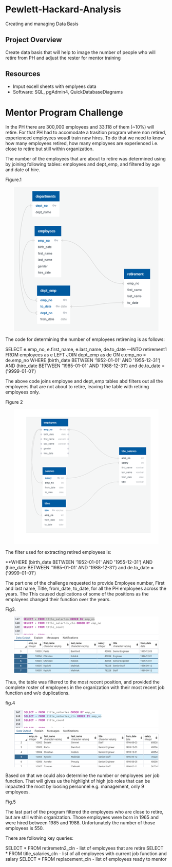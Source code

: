 # Pewlett-Hackard-Analysis
Creating and managing Data Basis

## Project Overview
Create data basis that will help to image the number of people who will retire from PH and adjust the rester for mentor training

## Resources
-	Imput excell sheets with emplyees data
-	Software: SQL, pgAdmin4, QuickDatabaseDiagrams


# Mentor Program Challenge

In the PH there are 300,000 employees and 33,118 of them (~10%) will retire. For that PH had to accomodate a trasition program where non retired, experienced employees woudl train new hires. To do that we need to know how many employees retired, how many employees are experienced i.e. close to retire but still within organization. 

The number of the employees that are about to retire was determined using by joining following tables: employees and dept_emp, and filtered by age and date of hire.

Figure.1

<p align="center">
<img src="https://github.com/tolewicz/Pewlett-Hackard-Analysis/blob/master/Figures/ERDTableB.PNG" width="450">
</p>

The code for determining the number of employees retirening is as follows: 

SELECT e.emp_no, e.first_name, e.last_name, de.to_date
--INTO retirement1
FROM employees as e
LEFT JOIN dept_emp as de
ON e.emp_no = de.emp_no
WHERE (birth_date BETWEEN '1952-01-01' AND '1955-12-31')
AND (hire_date BETWEEN '1985-01-01' AND '1988-12-31') and de.to_date = ('9999-01-01')

The above code joins employee and dept_emp tables abd filters out all the employees that are not about to retire, leaving the table with retiring employees only. 

Figure 2

<p align="center">
<img src="https://github.com/tolewicz/Pewlett-Hackard-Analysis/blob/master/Figures/ERDTableA.PNG" width="450">
</p>

The filter used for extracting retired employees is:

**WHERE (birth_date BETWEEN '1952-01-01' AND '1955-12-31')
AND (hire_date BETWEEN '1985-01-01' AND '1988-12-31') and de.to_date = ('9999-01-01')

The part one of the challenge requested to provide Employee number, First and last name, Title, from_date, to_date, for all the PH employees across the years. The  This caused duplications of some of the positions as the employees changed their function over the years.

Fig3.

<p align="center">
<img src="https://github.com/tolewicz/Pewlett-Hackard-Analysis/blob/master/Figures/DoubleTitle.PNG" width="450">
</p>

Thus, the table was filtered to the most recent position, and provided the complete roster of employees in the organization with their most recent job function and w/o duplications.

fig.4

<p align="center">
<img src="https://github.com/tolewicz/Pewlett-Hackard-Analysis/blob/master/Figures/SingleTitle.PNG" width="450">
</p>

Based on that we could also determine the number or employees per job function. That will gives us the highlight of high job roles that can be impacted the most by loosing personnel e.g. management, only 9 employees.

Fig.5

The last part of the program filtered the employees who are close to retire, but are still within organization. Those employees were born in 1965 and were hired between 1985 and 1988. Unfortunately the number of those employees is 550.

There are following key queries: 

SELECT * FROM retiremetn2_cln - list of employees that are retire
SELECT * FROM title_salaries_cln - list of all employees with current job function and salary
SELECT * FROM replacement_cln - list of employees ready to mentor



